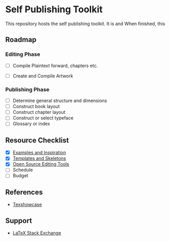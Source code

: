 # Self Publishing Toolkit

This repository hosts the self publishing toolkit. It is  and When finished, this

## Roadmap 

### Editing Phase

* [ ] Compile Plaintext forward, chapters etc.
* [ ] Create and Compile Artwork 


### Publishing Phase

* [ ] Determine general structure and dimensions
* [ ] Construct book layout
* [ ] Construct chapter layout
* [ ] Construct or select typeface
* [ ] Glossary or index

## Resource Checklist

* [X] [Examples and Inspiration](examples.md)
* [X] [Templates and Skeletons](templates.md)
* [X] [Open Source Editing Tools](editing-tools.md)
* [ ] Schedule
* [ ] Budget

## References

- [Texshowcase](https://www.tug.org/texshowcase/)

## Support 
- [LaTeX Stack Exchange](https://tex.stackexchange.com)





 